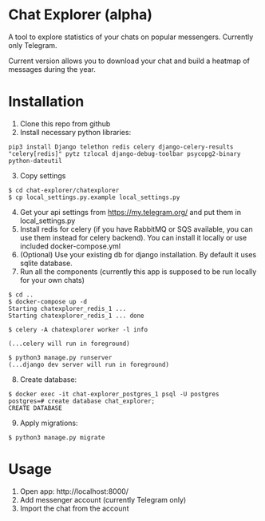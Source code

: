 # Chat Explorer (alpha)

A tool to explore statistics of your chats on popular messengers. Currently only Telegram.

Current version allows you to download your chat and build a heatmap of messages during the year.

# Installation

1. Clone this repo from github
2. Install necessary python libraries:
```
pip3 install Django telethon redis celery django-celery-results "celery[redis]" pytz tzlocal django-debug-toolbar psycopg2-binary python-dateutil
```
3. Copy settings
```
$ cd chat-explorer/chatexplorer
$ cp local_settings.py.example local_settings.py
```
4. Get your api settings from https://my.telegram.org/ and put them in local_settings.py
5. Install redis for celery (if you have RabbitMQ or SQS available, you can use them instead for celery backend). You can install it locally or use included docker-compose.yml
6. (Optional) Use your existing db for django installation. By default it uses sqlite database.
7. Run all the components (currently this app is supposed to be run locally for your own chats)
```
$ cd ..
$ docker-compose up -d
Starting chatexplorer_redis_1 ...
Starting chatexplorer_redis_1 ... done

$ celery -A chatexplorer worker -l info

(...celery will run in foreground)

$ python3 manage.py runserver
(...django dev server will run in foreground)
```
8. Create database:
```
$ docker exec -it chat-explorer_postgres_1 psql -U postgres
postgres=# create database chat_explorer;
CREATE DATABASE
```
9. Apply migrations:
```
$ python3 manage.py migrate
```

# Usage

1. Open app: http://localhost:8000/
2. Add messenger account (currently Telegram only)
3. Import the chat from the account
